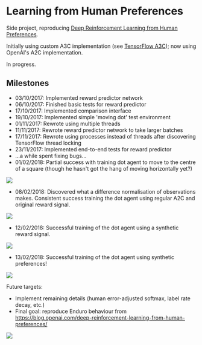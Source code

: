 # Learning from Human Preferences

Side project, reproducing [Deep Reinforcement Learning from Human Preferences](https://arxiv.org/abs/1706.03741).

Initially using custom A3C implementation (see [TensorFlow A3C](https://github.com/mrahtz/tensorflow-a3c)); now using OpenAI's A2C implementation.

In progress.

## Milestones

* 03/10/2017: Implemented reward predictor network
* 06/10/2017: Finished basic tests for reward predictor
* 17/10/2017: Implemented comparison interface
* 19/10/2017: Implemented simple 'moving dot' test environment
* 01/11/2017: Rewrote using multiple threads
* 11/11/2017: Rewrote reward predictor network to take larger batches
* 17/11/2017: Rewrote using processes instead of threads after discovering TensorFlow thread locking
* 23/11/2017: Implemented end-to-end tests for reward predictor
* ...a while spent fixing bugs...
* 01/02/2018: Partial success with training dot agent to move to the centre of a square (though he hasn't got the hang of moving horizontally yet?)

![](images/dot.gif)

* 08/02/2018: Discovered what a difference normalisation of observations makes.
  Consistent success training the dot agent using regular A2C and original reward signal.

![](images/inverted_success.gif)

* 12/02/2018: Successful training of the dot agent using a synthetic reward signal.

![](images/inverted_trained.gif)

* 13/02/2018: Successful training of the dot agent using synthetic preferences!

![](images/dot_success.gif)

Future targets:
* Implement remaining details (human error-adjusted softmax, label rate decay, etc.)
* Final goal: reproduce Enduro behaviour from <https://blog.openai.com/deep-reinforcement-learning-from-human-preferences/>

![](https://blog.openai.com/content/images/2017/06/enduro.gif)
